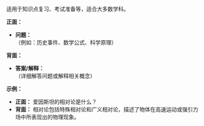 适用于知识点复习、考试准备等，适合大多数学科。

**正面：**

- **问题：**  
    （例如：历史事件、数学公式、科学原理）

**背面：**

- **答案/解释：**  
    （详细解答问题或解释相关概念）

**示例：**

- **正面：** 爱因斯坦的相对论是什么？
- **背面：** 相对论包括特殊相对论和广义相对论，描述了物体在高速运动或强引力场中所表现出的物理现象。